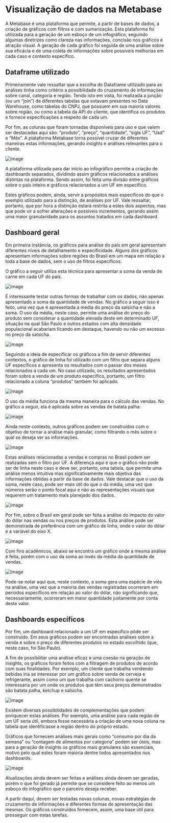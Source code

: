 # Visualização de dados na Metabase

A Metabase é uma plataforma que permite, a partir de bases de dados, a criação de gráficos com filtros e com sumarização. Esta plataforma foi utilizada para a geração de um esboço de um infográfico, seguindo algumas diretrizes como clareza nas informações, concisão nos gráficos e atração visual. A geração de cada gráfico foi seguida de uma análise sobre sua eficácia e de uma coleta de informações sobre possíveis melhorias em cada caso e contexto específico.

## Dataframe utilizado

Primeiramente vale ressaltar que a escolha do Dataframe utilizado para as análises tinha como critério a possibilidade do cruzamento de informações sobre canal, categoria e região. Tendo isto em vista, foi realizada a junção (ou um “join”) de diferentes tabelas que estavam presentes no Data Warehouse, como tabelas do CNPJ, que possuem em sua maioria valores sobre região, ou como a tabela da API do cliente, que identifica os produtos e fornece especificações a respeito de cada um.

Por fim, as colunas que foram tornadas disponíveis para uso e que valem ser destacadas aqui são: “produto”, “preço”, “quantidade”, “sigla UF”, “Usd” e “Mês”. A plataforma Metabase torna possível cruzar de diferentes maneiras estas informações, gerando insights e análises relevantes para o cliente.

![image](https://github.com/2023M8T4Inteli/grupo5/assets/99270135/dda2a3ba-0b93-477c-b7e8-2afb97566807)

A plataforma utilizada para dar início ao infográfico permite a criação de dashboards separados, dividindo assim gráficos relacionados a análises distintas na plataforma. Sendo assim, foi feita uma divisão entre gráficos sobre o país inteiro e gráficos relacionados a um UF em específico.

Estes gráficos podem, ainda, servir a propósitos mais específicos do que o exemplo utilizado para a distinção, de análises por UF. Vale ressaltar, portanto, que por hora a distinção estará restrita a estes dois aspectos, mas que pode vir a sofrer alterações e possíveis incrementos, gerando assim uma maior granularidade para os assuntos tratados em cada dashboard.

## Dashboard geral

Em primeira instância, os gráficos para análise do país em geral apresentam diferentes níveis de detalhamento e especificidade. Alguns dos gráficos apresentam informações sobre regiões do Brasil em um mapa em relação a toda a base de dados, sem o uso de filtros específicos.

O gráfico a seguir utiliza esta técnica para apresentar a soma da venda de carne em cada UF do país.

![image](https://github.com/2023M8T4Inteli/grupo5/assets/99270135/6c42551d-d78d-4b21-8658-6bd4db614c0f)

É interessante testar outras formas de trabalhar com os dados, não apenas apresentado a soma da quantidade de vendas. No gráfico a seguir isso é feito, uma vez que é apresentada a média do preço da salsicha e não a soma. O uso da média, neste caso, permite uma análise do preço do produto sem considerar a quantidade elevada deste em determinado UF, situação na qual São Paulo e outros estados com alta densidade populacional acabariam ficando em destaque, havendo ou não um excesso no preço da salsicha.

![image](https://github.com/2023M8T4Inteli/grupo5/assets/99270135/0f00e475-9972-4e36-a0ad-23e563c4545c)

Seguindo a ideia de especificar os gráficos a fim de servir diferentes contextos, o gráfico de linha foi utilizado com um filtro que separa alguns UF específicos e apresenta os resultados com o passar dos meses relacionados a cada um. No caso utilizado, os resultados apresentados foram sobre a venda de um produto específico, portanto, um filtro relacionado a coluna “produtos” também foi aplicado.

![image](https://github.com/2023M8T4Inteli/grupo5/assets/99270135/cfa54d07-88c7-40cb-99b1-2a38448ac8ca)

O uso da média funciona da mesma maneira para o cálculo das vendas. No gráfico a seguir, ela é aplicada sobre as vendas de batata palha:

![image](https://github.com/2023M8T4Inteli/grupo5/assets/99270135/9b9fc7d5-02ab-475b-a66a-b9f0be192ab3)

Ainda neste contexto, outros gráficos podem ser construídos com o objetivo de tornar a análise mais granular, como filtrando o mês sobre o qual se deseja ver as informações.

![image](https://github.com/2023M8T4Inteli/grupo5/assets/99270135/acd4dc27-2a1c-4063-a308-7af4488453eb)

Estas análises relacionadas a vendas e compras no Brasil podem ser realizadas sem o filtro por UF. A diferença aqui é que o gráfico não pode ser de linha neste caso e deve ser, portanto, uma tabela, que permite uma análise menos intuitiva mas significativamente mais objetiva das informações obtidas a partir da base de dados. Vale destacar que o uso da soma, neste caso, pode ser mais útil do que o da média, uma vez que números serão o ponto focal aqui e não as representações visuais que requerem um tratamento mais planejado dos dados.

![image](https://github.com/2023M8T4Inteli/grupo5/assets/99270135/7e34a97b-c6a6-4769-b3b6-63d2d7b006d4)

Por fim, sobre o Brasil em geral pode ser feita a análise do impacto do valor do dólar nas vendas ou nos preços de produtos. Esta análise pode ser demonstrada de preferência com um gráfico de linha, onde o valor do dólar é a variável do eixo X.

![image](https://github.com/2023M8T4Inteli/grupo5/assets/99270135/304751f3-130b-4859-a303-6d631f090256)

Com fins acadêmicos, abaixo se encontra um gráfico onde a mesma análise é feita, porém com o uso da soma ao invés da média da quantidade de vendas. 

![image](https://github.com/2023M8T4Inteli/grupo5/assets/99270135/7c003595-c04c-4e03-b8b6-8af7e86c2955)

Pode-se notar aqui que, neste contexto, a soma gera uma espécie de viés na análise, uma vez que a maioria das vendas registradas ocorreram em períodos específicos em relação ao valor do dólar, não significando que, necessariamente, ocorreram em maior quantidade justamente por conta deste valor.

## Dashboards específicos

Por fim, um dashboard relacionado a um UF em específico pôde ser construído. Em seus gráficos podem ser encontradas análises sobre a venda e sobre o preço de diferentes produtos no estado escolhido (que, neste caso, foi São Paulo).

A fim de possibilitar uma análise eficaz e uma coesão na geração de insights, os gráficos foram feitos com a filtragem de produtos de acordo com suas finalidades. Por exemplo, um cliente que trabalha vendendo bebidas iria se interessar por um gráfico sobre venda de cerveja e refrigerante, assim como um que trabalha com cachorro quente se interessaria por um onde os produtos que têm seus preços demonstrados são batata palha, ketchup e salsicha.

![image](https://github.com/2023M8T4Inteli/grupo5/assets/99270135/176125e8-4ea8-48b9-8098-9af43b7b36ec)

Existem diversas possibilidades de complementações que podem enriquecer estas análises. Por exemplo, uma análise para cada região de um UF seria útil, embora fosse necessária a criação de uma nova coluna na tabela que identificasse a região dentro do próprio estado.

Gráficos que fornecem análises mais gerais como “consumo por dia da semana” ou “contagem de alimentos por categoria” podem ser úteis, mas para a geração de insights os gráficos mais granulares são essenciais, motivo pelo qual estes foram maioria dentre todos apresentados nos dashboards.

![image](https://github.com/2023M8T4Inteli/grupo5/assets/99270135/2171f7cd-2e77-4ac6-ae67-e7c23186582d)

Atualizações ainda devem ser feitas e análises ainda devem ser geradas, porém o que foi gerado já permite que se considere feito ao menos um esboço do infográfico que o parceiro deseja receber.

A partir daqui, devem ser testadas novas colunas, novas estratégias de cruzamento de informações e diferentes formas de apresentação das mesmas. Os gráficos construídos fornecem, assim, uma base útil para prosseguir com estas tarefas.
